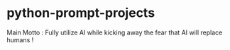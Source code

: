 # python-prompt-projects
Main Motto : Fully utilize AI while kicking away the fear that AI will replace humans !
